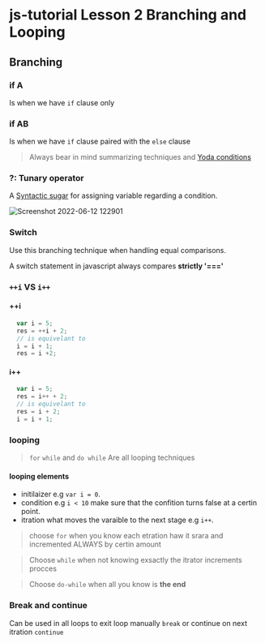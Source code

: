 # js-tutorial Lesson 2 Branching and Looping
## Branching
### if A 
  Is when we have `if` clause only
### if AB 
  Is when we have `if` clause paired with the `else` clause

  > Always bear in mind summarizing techniques and [Yoda conditions](https://en.wikipedia.org/wiki/Yoda_conditions#Example)
### ?: Tunary operator
  A [Syntactic sugar](https://www.techopedia.com/definition/10212/syntactic-sugar) for assigning variable regarding a condition.
    
![Screenshot 2022-06-12 122901](https://user-images.githubusercontent.com/97400721/173324596-e2e79047-df77-4771-b874-3eeaada0aca7.png)

### Switch
  Use this branching technique when handling equal comparisons.

  A switch statement in javascript always compares **strictly '==='**
### `++i` VS `i++`
#### ++i
  ``` js
    var i = 5;
    res = ++i + 2;
    // is equivelant to
    i = i + 1;
    res = i +2;
  ```
#### i++
  ``` js
    var i = 5;
    res = i++ + 2;
    // is equivelant to
    res = i + 2;
    i = i + 1;
  ```
### looping
> `for` `while` and `do while` Are all looping techniques

#### looping elements
* initilaizer e.g `var i = 0`.
* condition e.g `i < 10` make sure that the confition turns false at a certin point.
* itration what moves the varaible to the next stage e.g `i++`.

> choose `for` when you know each etration haw it srara and incremented ALWAYS by certin amount

> Choose `while` when not knowing exsactly the itrator increments procces  

> Choose `do-while` when all you know is **the end** 

### Break and continue

  Can be used in all loops to exit loop manually `break` or continue on next itration `continue` 
